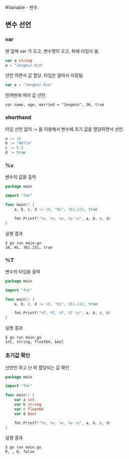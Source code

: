 #Variable - 변수.

## 변수 선언

### var
맨 앞에 var 가 오고, 변수명이 오고, 뒤에 타입이 옴.
```go
var a string
a = "Jongmin Kim"
```

선언 하면서 값 할당. 타입은 알아서 지정됨.
```go
var a = "Jongmin Kim"
```

한꺼번에 여러 값 선언.
```
var name, age, married = "Jongmin", 36, true
```

### shorthand
타입 선언 없이 := 를 이용해서 변수에 초기 값을 할당하면서 선언.
```go
a := 10
b := "Hello"
c := 5.5
d := true
```

### %v
변수의 값을 출력
```go
package main

import "fmt"

func main() {
	a, b, c, d := 10, "Hi", 361.231, true

	fmt.Printf("%v, %v, %v, %v \n", a, b, c, d)
}
```
실행 결과
```
$ go run main.go
10, Hi, 361.231, true
```

### %T
변수의 타입을 출력
```go
package main

import "fmt"

func main() {
	a, b, c, d := 10, "Hi", 361.231, true

	fmt.Printf("%T, %T, %T, %T \n", a, b, c, d)
}
```
실행 결과
```
$ go run main.go
int, string, float64, bool
```

### 초기값 확인
선언만 하고 난 뒤 할당되는 값 확인
```go
package main

import "fmt"

func main() {
	var a int
	var b string
	var c float64
	var d bool

	fmt.Printf("%v, %v, %v, %v \n", a, b, c, d)
}
```
실행 결과
```
$ go run main.go
0, , 0, false
```


